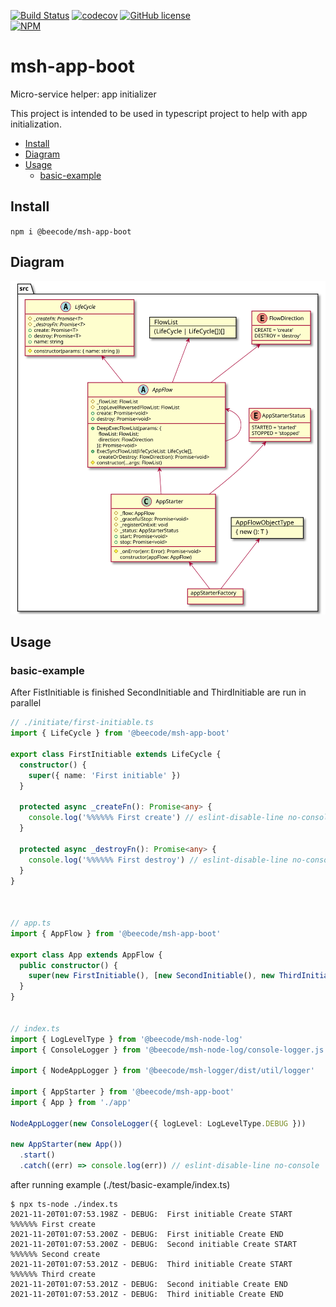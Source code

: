 [![Build Status](https://beecode.semaphoreci.com/badges/msh-app-boot/branches/main.svg?style=shields)](https://beecode.semaphoreci.com/projects/msh-app-boot)
[![codecov](https://codecov.io/gh/beecode-rs/msh-app-boot/branch/main/graph/badge.svg?token=JR5ZLHZETH)](https://codecov.io/gh/beecode-rs/msh-app-boot)
[![GitHub license](https://img.shields.io/github/license/beecode-rs/msh-app-boot)](https://github.com/beecode-rs/msh-app-boot/blob/main/LICENSE)  
[![NPM](https://nodei.co/npm/@beecode/msh-app-boot.png)](https://nodei.co/npm/@beecode/msh-app-boot)

# msh-app-boot

Micro-service helper: app initializer

This project is intended to be used in typescript project to help with app initialization.

<!-- toc -->

- [Install](#install)
- [Diagram](#diagram)
- [Usage](#usage)
  * [basic-example](#basic-example)

<!-- tocstop -->

## Install

`npm i @beecode/msh-app-boot`


## Diagram

![vision-diagram](resource/doc/vision/vision.svg)


## Usage

### basic-example

After FistInitiable is finished SecondInitiable and ThirdInitiable are run in parallel

```typescript
// ./initiate/first-initiable.ts
import { LifeCycle } from '@beecode/msh-app-boot'

export class FirstInitiable extends LifeCycle {
  constructor() {
    super({ name: 'First initiable' })
  }

  protected async _createFn(): Promise<any> {
    console.log('%%%%%% First create') // eslint-disable-line no-console
  }

  protected async _destroyFn(): Promise<any> {
    console.log('%%%%%% First destroy') // eslint-disable-line no-console
  }
}



// app.ts
import { AppFlow } from '@beecode/msh-app-boot'

export class App extends AppFlow {
  public constructor() {
    super(new FirstInitiable(), [new SecondInitiable(), new ThirdInitiable()])
  }
}


// index.ts
import { LogLevelType } from '@beecode/msh-node-log'
import { ConsoleLogger } from '@beecode/msh-node-log/console-logger.js'

import { NodeAppLogger } from '@beecode/msh-logger/dist/util/logger'

import { AppStarter } from '@beecode/msh-app-boot'
import { App } from './app'

NodeAppLogger(new ConsoleLogger({ logLevel: LogLevelType.DEBUG }))

new AppStarter(new App())
  .start()
  .catch((err) => console.log(err)) // eslint-disable-line no-console
```

after running example (./test/basic-example/index.ts)

```shell
$ npx ts-node ./index.ts 
2021-11-20T01:07:53.198Z - DEBUG:  First initiable Create START
%%%%%% First create
2021-11-20T01:07:53.200Z - DEBUG:  First initiable Create END
2021-11-20T01:07:53.200Z - DEBUG:  Second initiable Create START
%%%%%% Second create
2021-11-20T01:07:53.201Z - DEBUG:  Third initiable Create START
%%%%%% Third create
2021-11-20T01:07:53.201Z - DEBUG:  Second initiable Create END
2021-11-20T01:07:53.201Z - DEBUG:  Third initiable Create END
```
